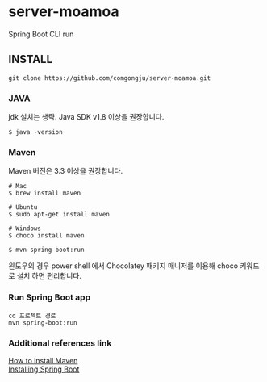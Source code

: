 # server-moamoa
Spring Boot CLI run

## INSTALL
```
git clone https://github.com/comgongju/server-moamoa.git
```
### JAVA
jdk 설치는 생략. Java SDK v1.8 이상을 권장합니다.
```
$ java -version
```
### Maven
Maven 버전은 3.3 이상을 권장합니다.
```
# Mac
$ brew install maven

# Ubuntu
$ sudo apt-get install maven

# Windows
$ choco install maven

$ mvn spring-boot:run
```
윈도우의 경우 power shell 에서 Chocolatey 패키지 매니저를 이용해 choco 키워드로 설치 하면 편리합니다.

### Run Spring Boot app
```
cd 프로젝트 경로
mvn spring-boot:run
```

### Additional references link
[How to install Maven](https://www.baeldung.com/install-maven-on-windows-linux-mac)  
[Installing Spring Boot](https://docs.spring.io/spring-boot/docs/current/reference/html/getting-started.html)
